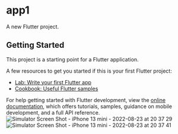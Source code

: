 # app1

A new Flutter project.

## Getting Started

This project is a starting point for a Flutter application.

A few resources to get you started if this is your first Flutter project:

- [Lab: Write your first Flutter app](https://docs.flutter.dev/get-started/codelab)
- [Cookbook: Useful Flutter samples](https://docs.flutter.dev/cookbook)

For help getting started with Flutter development, view the
[online documentation](https://docs.flutter.dev/), which offers tutorials,
samples, guidance on mobile development, and a full API reference.
![Simulator Screen Shot - iPhone 13 mini - 2022-08-23 at 20 37 29](https://user-images.githubusercontent.com/6847851/186194392-7860ecfc-9d16-4eb5-8b9a-bda32ccf268f.png)
![Simulator Screen Shot - iPhone 13 mini - 2022-08-23 at 20 37 41](https://user-images.githubusercontent.com/6847851/186194445-524c9981-1df7-43e3-860f-e97c6b91b7bc.png)
